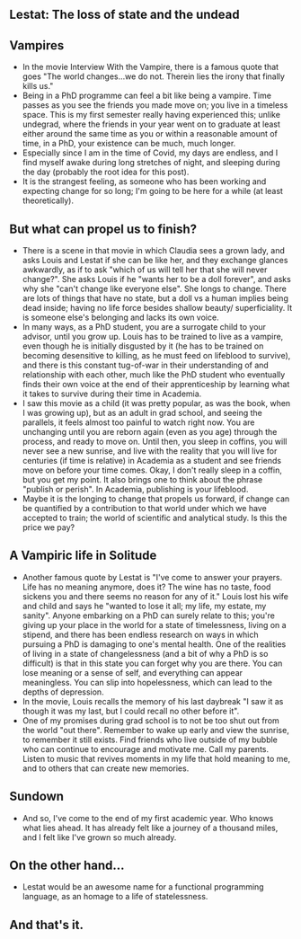 ## Lestat: The loss of state and the undead

## Vampires

- In the movie Interview With the Vampire, there is a famous quote that goes "The world changes...we do not.
  Therein lies the irony that finally kills us."
- Being in a PhD programme can feel a bit like being a vampire. Time passes as you see the friends you made move
  on; you live in a timeless space. This is my first semester really having experienced this; unlike undegrad, 
  where the friends in your year went on to graduate at least either around the same time as you or within a reasonable
  amount of time, in a PhD, your existence can be much, much longer. 
- Especially since I am in the time of Covid, my days are endless, and I find myself awake during long stretches of night,
  and sleeping during the day (probably the root idea for this post).
- It is the strangest feeling, as someone who has been working and expecting change for so long; I'm going to be here for a
  while (at least theoretically).

## But what can propel us to finish?
- There is a scene in that movie in which Claudia sees a grown lady, and asks Louis and Lestat if she can be like her,
  and they exchange glances awkwardly, as if to ask "which of us will tell her that she will never change?". She asks 
  Louis if he "wants her to be a doll forever", and asks why she "can't change like everyone else". She longs to change.
  There are lots of things that have no state, but a doll vs a human implies being dead inside; having no life force
  besides shallow beauty/ superficiality. It is someone else's belonging and lacks its own voice.
- In many ways, as a PhD student, you are a surrogate child to your advisor, until you grow up. Louis has to be trained
  to live as a vampire, even though he is initially disgusted by it (he has to be trained on becoming desensitive to killing, as he must feed on lifeblood to survive), and there is this constant tug-of-war in their 
  understanding of and relationship with each other, much like the PhD student who eventually finds their own voice 
  at the end of their apprenticeship by learning what it takes to survive during their time in Academia.
- I saw this movie as a child (it was pretty popular, as was the book, when I was growing up), but as an adult in grad
  school, and seeing the parallels, it feels almost too painful to watch right now. You are unchanging until you are 
  reborn again (even as you age) through the process, and ready to move on. 
  Until then, you sleep in coffins, you will never see a new sunrise,
  and live with the reality that you will live for centuries (if time is relative) in Academia as a student and see friends move on
  before your time comes. Okay, I don't really sleep in a coffin, but you get my point. It also brings one to think about
  the phrase "publish or perish". In Academia, publishing is your lifeblood.
- Maybe it is the longing to change that propels us forward, if change can be quantified by a contribution to that world
  under which we have accepted to train; the world of scientific and analytical study. Is this the price we pay?
  
## A Vampiric life in Solitude
- Another famous quote by Lestat is "I've come to answer your prayers. Life has no meaning anymore, does it? The wine
  has no taste, food sickens you and there seems no reason for any of it." Louis lost his wife and child and says he
  "wanted to lose it all; my life, my estate, my sanity". Anyone embarking on a PhD can surely relate to this; you're 
  giving up your place in the world for a state of timelessness, living on a stipend, and there has been endless 
  research on ways in which pursuing a PhD is damaging to one's mental health. 
  One of the realities of living in a state
  of changelessness (and a bit of why a PhD is so difficult) is that in this state you can forget why you are there.
  You can lose meaning or a sense of self, and everything can appear meaningless. You can slip into hopelessness,
  which can lead to the depths of depression.
- In the movie, Louis recalls the memory of his last daybreak "I saw it as though it was my last, but I could recall
  no other before it".
- One of my promises during grad school is to not be too shut out from the world "out there". Remember to wake up early
  and view the sunrise, to remember it still exists. Find friends who live outside of my bubble who can continue to
  encourage and motivate me. Call my parents. Listen to music that revives moments in my life that hold meaning to me,
  and to others that can create new memories.
  
## Sundown
- And so, I've come to the end of my first academic year. Who knows what lies ahead. It has already felt like a journey
  of a thousand miles, and I felt like I've grown so much already. 
  
## On the other hand...
- Lestat would be an awesome name for a functional programming language, as an homage to a life of statelessness.

## And that's it.


  
  
